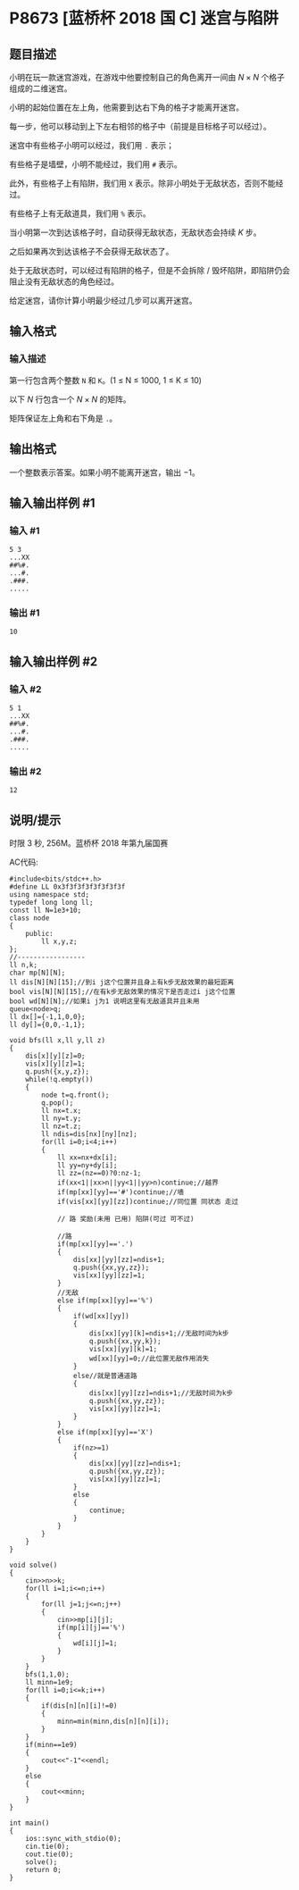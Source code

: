 # P8673 [蓝桥杯 2018 国 C] 迷宫与陷阱

## 题目描述

小明在玩一款迷宫游戏，在游戏中他要控制自己的角色离开一间由 $N \times N$ 个格子组成的二维迷宫。

小明的起始位置在左上角，他需要到达右下角的格子才能离开迷宫。

每一步，他可以移动到上下左右相邻的格子中（前提是目标格子可以经过）。

迷宫中有些格子小明可以经过，我们用 `.` 表示；

有些格子是墙壁，小明不能经过，我们用 `#` 表示。

此外，有些格子上有陷阱，我们用 `X` 表示。除非小明处于无敌状态，否则不能经过。

有些格子上有无敌道具，我们用 `%` 表示。

当小明第一次到达该格子时，自动获得无敌状态，无敌状态会持续 $K$ 步。

之后如果再次到达该格子不会获得无敌状态了。

处于无敌状态时，可以经过有陷阱的格子，但是不会拆除 / 毁坏陷阱，即陷阱仍会阻止没有无敌状态的角色经过。

给定迷宫，请你计算小明最少经过几步可以离开迷宫。

## 输入格式

### 输入描述
第一行包含两个整数 `N` 和 `K`。(1 ≤ N ≤ 1000, 1 ≤ K ≤ 10)


以下 $N$ 行包含一个 $N\times N$ 的矩阵。

矩阵保证左上角和右下角是 `.`。

## 输出格式

一个整数表示答案。如果小明不能离开迷宫，输出 $-1$。

## 输入输出样例 #1

### 输入 #1

```
5 3
...XX
##%#.
...#.
.###.
.....
```

### 输出 #1

```
10
```

## 输入输出样例 #2

### 输入 #2

```
5 1
...XX
##%#.
...#.
.###.
.....
```

### 输出 #2

```
12
```

## 说明/提示

时限 3 秒, 256M。蓝桥杯 2018 年第九届国赛


AC代码:
```
#include<bits/stdc++.h>
#define LL 0x3f3f3f3f3f3f3f3f
using namespace std;
typedef long long ll;
const ll N=1e3+10;
class node
{
	public:
		ll x,y,z;
};
//-----------------
ll n,k;
char mp[N][N];
ll dis[N][N][15];//到i j这个位置并且身上有k步无敌效果的最短距离
bool vis[N][N][15];//在有k步无敌效果的情况下是否走过i j这个位置
bool wd[N][N];//如果i j为1 说明这里有无敌道具并且未用
queue<node>q;
ll dx[]={-1,1,0,0};
ll dy[]={0,0,-1,1};

void bfs(ll x,ll y,ll z)
{
	dis[x][y][z]=0;
	vis[x][y][z]=1;
	q.push({x,y,z});
	while(!q.empty())
	{
		node t=q.front();
		q.pop();
		ll nx=t.x;
		ll ny=t.y;
		ll nz=t.z;
		ll ndis=dis[nx][ny][nz];
		for(ll i=0;i<4;i++)
		{
			ll xx=nx+dx[i];
			ll yy=ny+dy[i];
			ll zz=(nz==0)?0:nz-1;
			if(xx<1||xx>n||yy<1||yy>n)continue;//越界
			if(mp[xx][yy]=='#')continue;//墙
			if(vis[xx][yy][zz])continue;//同位置 同状态 走过
			
			// 路 奖励(未用 已用) 陷阱(可过 可不过)

			//路
			if(mp[xx][yy]=='.')
			{
				dis[xx][yy][zz]=ndis+1;
				q.push({xx,yy,zz});
				vis[xx][yy][zz]=1;
			}
			//无敌
			else if(mp[xx][yy]=='%')
			{
				if(wd[xx][yy])
				{
					dis[xx][yy][k]=ndis+1;//无敌时间为k步
					q.push({xx,yy,k});
					vis[xx][yy][k]=1;
					wd[xx][yy]=0;//此位置无敌作用消失
				}
				else//就是普通道路
				{
					dis[xx][yy][zz]=ndis+1;//无敌时间为k步
					q.push({xx,yy,zz});
					vis[xx][yy][zz]=1;
				}
			}
			else if(mp[xx][yy]=='X')
			{
				if(nz>=1)
				{
					dis[xx][yy][zz]=ndis+1;
					q.push({xx,yy,zz});
					vis[xx][yy][zz]=1;
				}
				else
				{
					continue;
				}
			}
		}
	}
}

void solve()
{
	cin>>n>>k;
	for(ll i=1;i<=n;i++)
	{
		for(ll j=1;j<=n;j++)
		{
			cin>>mp[i][j];
			if(mp[i][j]=='%')
			{
				wd[i][j]=1;
			}
		}
	}
	bfs(1,1,0);
	ll minn=1e9;
	for(ll i=0;i<=k;i++)
	{
		if(dis[n][n][i]!=0)
		{
			minn=min(minn,dis[n][n][i]);
		}
	}
	if(minn==1e9)
	{
		cout<<"-1"<<endl;
	}
	else
	{
		cout<<minn;
	}
}

int main()
{
    ios::sync_with_stdio(0);
    cin.tie(0);
    cout.tie(0);
    solve();
    return 0;
}
```
